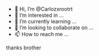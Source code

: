 - 👋 Hi, I’m @Carlozxrootrt
- 👀 I’m interested in ...
- 🌱 I’m currently learning ...
- 💞️ I’m looking to collaborate on ...
- 📫 How to reach me ...

<!---
Carlozxrootrt/Carlozxrootrt is a ✨ special ✨ repository because its `README.md` (special) appears on your GitHub profile.
You can click the Preview link to take a look at your changes.
--->


thanks brother
